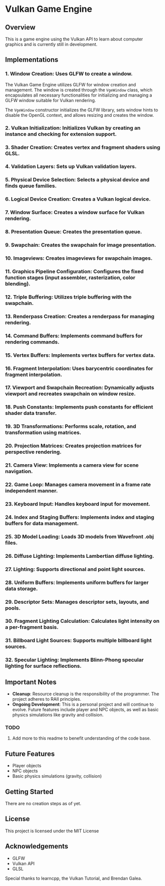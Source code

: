 # Vulkan Game Engine

## Overview

This is a game engine using the Vulkan API to learn about computer graphics and is currently still in development.

## Implementations

### 1. **Window Creation**: Uses GLFW to create a window.

The Vulkan Game Engine utilizes GLFW for window creation and management. The window is created through the `VgeWindow` class, which encapsulates all necessary functionalities for initializing and managing a GLFW window suitable for Vulkan rendering.

The `VgeWindow` constructor initializes the GLFW library, sets window hints to disable the OpenGL context, and allows resizing and creates the window.

### 2. **Vulkan Initialization**: Initializes Vulkan by creating an instance and checking for extension support.


### 3. **Shader Creation**: Creates vertex and fragment shaders using GLSL.


### 4. **Validation Layers**: Sets up Vulkan validation layers.


### 5. **Physical Device Selection**: Selects a physical device and finds queue families.


### 6. **Logical Device Creation**: Creates a Vulkan logical device.


### 7. **Window Surface**: Creates a window surface for Vulkan rendering.


### 8. **Presentation Queue**: Creates the presentation queue.


### 9. **Swapchain**: Creates the swapchain for image presentation.


### 10. **Imageviews**: Creates imageviews for swapchain images.


### 11. **Graphics Pipeline Configuration**: Configures the fixed function stages (input assembler, rasterization, color blending).


### 12. **Triple Buffering**: Utilizes triple buffering with the swapchain.


### 13. **Renderpass Creation**: Creates a renderpass for managing rendering.


### 14. **Command Buffers**: Implements command buffers for rendering commands.


### 15. **Vertex Buffers**: Implements vertex buffers for vertex data.


### 16. **Fragment Interpolation**: Uses barycentric coordinates for fragment interpolation.


### 17. **Viewport and Swapchain Recreation**: Dynamically adjusts viewport and recreates swapchain on window resize.


### 18. **Push Constants**: Implements push constants for efficient shader data transfer.


### 19. **3D Transformations**: Performs scale, rotation, and transformation using matrices.


### 20. **Projection Matrices**: Creates projection matrices for perspective rendering.


### 21. **Camera View**: Implements a camera view for scene navigation.


### 22. **Game Loop**: Manages camera movement in a frame rate independent manner.


### 23. **Keyboard Input**: Handles keyboard input for movement.


### 24. **Index and Staging Buffers**: Implements index and staging buffers for data management.


### 25. **3D Model Loading**: Loads 3D models from Wavefront .obj files.


### 26. **Diffuse Lighting**: Implements Lambertian diffuse lighting.


### 27. **Lighting**: Supports directional and point light sources.


### 28. **Uniform Buffers**: Implements uniform buffers for larger data storage.


### 29. **Descriptor Sets**: Manages descriptor sets, layouts, and pools.


### 30. **Fragment Lighting Calculation**: Calculates light intensity on a per-fragment basis.


### 31. **Billboard Light Sources**: Supports multiple billboard light sources.


### 32. **Specular Lighting**: Implements Blinn-Phong specular lighting for surface reflections.



## Important Notes

- **Cleanup**: Resource cleanup is the responsibility of the programmer. The project adheres to RAII principles.
- **Ongoing Development**: This is a personal project and will continue to evolve. Future features include player and NPC objects, as well as basic physics simulations like gravity and collision.

### TODO

1. Add more to this readme to benefit understanding of the code base.

## Future Features

- Player objects
- NPC objects
- Basic physics simulations (gravity, collision)

## Getting Started

There are no creation steps as of yet.

## License

This project is licensed under the MIT License

## Acknowledgements

* GLFW
* Vulkan API
* GLSL

Special thanks to learncpp, the Vulkan Tutorial, and Brendan Galea.

